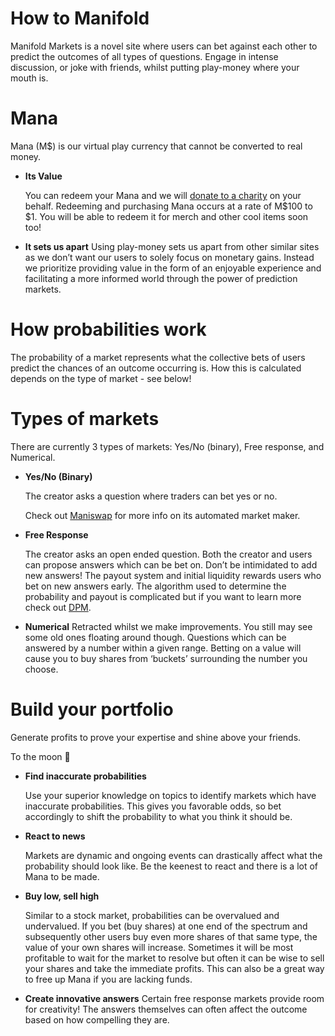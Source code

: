 # How to Manifold

Manifold Markets is a novel site where users can bet against each other to predict the outcomes of all types of questions. Engage in intense discussion, or joke with friends, whilst putting play-money where your mouth is.

# Mana

Mana (M$) is our virtual play currency that cannot be converted to real money.

- **Its Value**

  You can redeem your Mana and we will [donate to a charity](http://manifold.markets/charity) on your behalf. Redeeming and purchasing Mana occurs at a rate of M$100 to $1. You will be able to redeem it for merch and other cool items soon too!

- **It sets us apart**
  Using play-money sets us apart from other similar sites as we don’t want our users to solely focus on monetary gains. Instead we prioritize providing value in the form of an enjoyable experience and facilitating a more informed world through the power of prediction markets.

# How probabilities work

The probability of a market represents what the collective bets of users predict the chances of an outcome occurring is. How this is calculated depends on the type of market - see below!

# Types of markets

There are currently 3 types of markets: Yes/No (binary), Free response, and Numerical.

- **Yes/No (Binary)**

  The creator asks a question where traders can bet yes or no.

  Check out [Maniswap](https://www.notion.so/Maniswap-ce406e1e897d417cbd491071ea8a0c39) for more info on its automated market maker.

- **Free Response**

  The creator asks an open ended question. Both the creator and users can propose answers which can be bet on. Don’t be intimidated to add new answers! The payout system and initial liquidity rewards users who bet on new answers early. The algorithm used to determine the probability and payout is complicated but if you want to learn more check out [DPM](https://www.notion.so/DPM-b9b48a09ea1f45b88d991231171730c5).

- **Numerical**
  Retracted whilst we make improvements. You still may see some old ones floating around though. Questions which can be answered by a number within a given range. Betting on a value will cause you to buy shares from ‘buckets’ surrounding the number you choose.

# Build your portfolio

Generate profits to prove your expertise and shine above your friends.

To the moon 🚀

- **Find inaccurate probabilities**

  Use your superior knowledge on topics to identify markets which have inaccurate probabilities. This gives you favorable odds, so bet accordingly to shift the probability to what you think it should be.

- **React to news**

  Markets are dynamic and ongoing events can drastically affect what the probability should look like. Be the keenest to react and there is a lot of Mana to be made.

- **Buy low, sell high**

  Similar to a stock market, probabilities can be overvalued and undervalued. If you bet (buy shares) at one end of the spectrum and subsequently other users buy even more shares of that same type, the value of your own shares will increase. Sometimes it will be most profitable to wait for the market to resolve but often it can be wise to sell your shares and take the immediate profits. This can also be a great way to free up Mana if you are lacking funds.

- **Create innovative answers**
  Certain free response markets provide room for creativity! The answers themselves can often affect the outcome based on how compelling they are.
